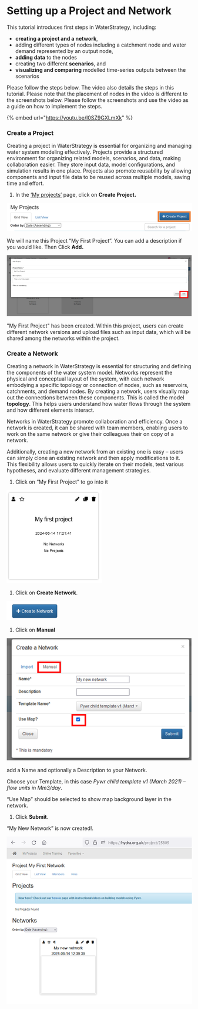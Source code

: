 # Setting up a Project and Network

This tutorial introduces first steps in WaterStrategy, including:

* **creating a project and a network**,
* adding different types of nodes including a catchment node and water demand represented by an output node,
* **adding data** to the nodes
* creating two different **scenarios**, and
* **visualizing and comparing** modelled time-series outputs between the scenarios

Please follow the steps below. The video also details the steps in this tutorial. Please note that the placement of nodes in the video is different to the screenshots below. Please follow the screenshots and use the video as a guide on how to implement the steps.

{% embed url="https://youtu.be/I0SZ9GXLmXk" %}

### Create a Project

Creating a project in WaterStrategy is essential for organizing and managing water system modeling effectively. Projects provide a structured environment for organizing related models, scenarios, and data, making collaboration easier. They store input data, model configurations, and simulation results in one place. Projects also promote reusability by allowing components and input file data to be reused across multiple models, saving time and effort.

1. In the [‘My projects’](https://hydra.org.uk/projects) page, click on **Create Project.**

![](<../../.gitbook/assets/0 (8).png>)

We will name this Project “My First Project”. You can add a description if you would like. Then Click **Add.**

![](<../../.gitbook/assets/1 (8).png>)

"My First Project" has been created. Within this project, users can create different network versions and upload files such as input data, which will be shared among the networks within the project.

### Create a Network

Creating a network in WaterStrategy is essential for structuring and defining the components of the water system model. Networks represent the physical and conceptual layout of the system, with each network embodying a specific topology or connection of nodes, such as reservoirs, catchments, and demand nodes. By creating a network, users visually map out the connections between these components. This is called the model **topology**. This helps users understand how water flows through the system and how different elements interact.

Networks in WaterStrategy promote collaboration and efficiency. Once a network is created, it can be shared with team members, enabling users to work on the same network or give their colleagues their on copy of a network.

Additionally, creating a new network from an existing one is easy – users can simply clone an existing network and then apply modifications to it. This flexibility allows users to quickly iterate on their models, test various hypotheses, and evaluate different management strategies.

1. Click on “My First Project” to go into it

![](<../../.gitbook/assets/2 (7).png>)

1. Click on **Create Network**.

![](<../../.gitbook/assets/3 (7).png>)

1. Click on **Manual**

![](<../../.gitbook/assets/4 (7).png>)

add a Name and optionally a Description to your Network.

Choose your Template, in this case _Pywr child template v1 (March 2021) – flow units in Mm3/day_.&#x20;

“Use Map” should be selected to show map background layer in the network.

1. Click **Submit**.

“My New Network” is now created!.

![](<../../.gitbook/assets/5 (6).png>)
